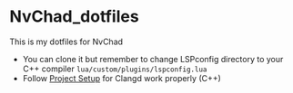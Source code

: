 # NvChad_dotfiles
This is my dotfiles for NvChad
- You can clone it but remember to change LSPconfig directory to your C++ compiler
``lua/custom/plugins/lspconfig.lua``
- Follow [Project Setup](https://clangd.llvm.org/installation) for Clangd work properly (C++)
